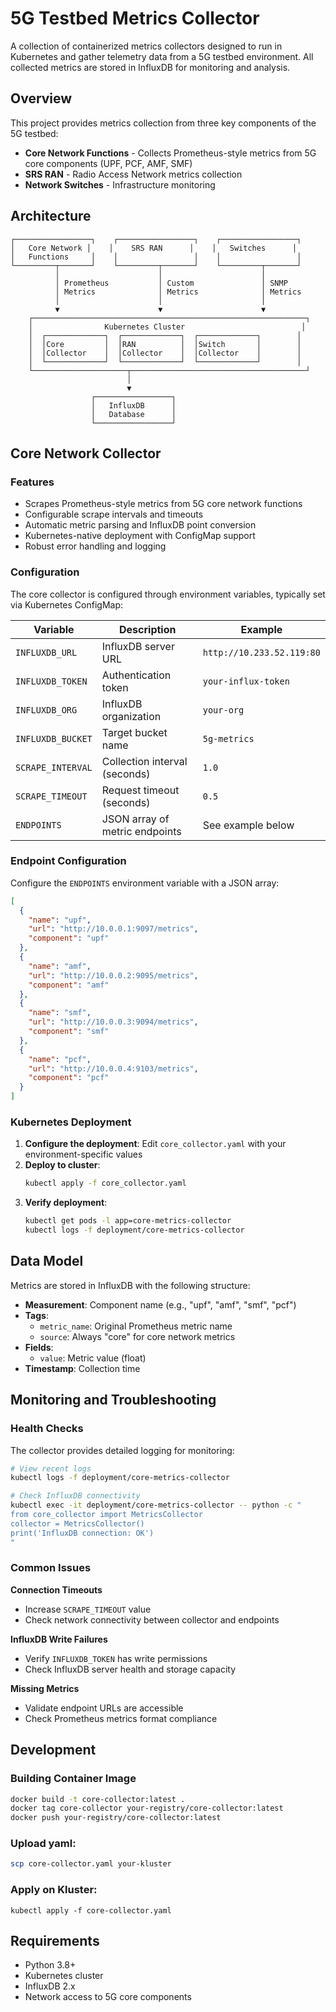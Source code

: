 # 5G Testbed Metrics Collector

A collection of containerized metrics collectors designed to run in Kubernetes and gather telemetry data from a 5G testbed environment. All collected metrics are stored in InfluxDB for monitoring and analysis.

## Overview

This project provides metrics collection from three key components of the 5G testbed:

- **Core Network Functions** - Collects Prometheus-style metrics from 5G core components (UPF, PCF, AMF, SMF)
- **SRS RAN** - Radio Access Network metrics collection
- **Network Switches** - Infrastructure monitoring

## Architecture

```
┌─────────────────┐    ┌─────────────────┐    ┌─────────────────┐
│   Core Network │    │    SRS RAN      │    │   Switches      │
│   Functions     │    │                 │    │                 │
└─────────┬───────┘    └─────────┬───────┘    └─────────┬───────┘
          │                      │                      │
          │ Prometheus           │ Custom               │ SNMP
          │ Metrics              │ Metrics              │ Metrics
          │                      │                      │
          ▼                      ▼                      ▼
    ┌─────────────────────────────────────────────────────────────┐
    │                Kubernetes Cluster                          │
    │  ┌─────────────┐  ┌─────────────┐  ┌─────────────┐        │
    │  │Core         │  │RAN          │  │Switch       │        │
    │  │Collector    │  │Collector    │  │Collector    │        │
    │  └─────────────┘  └─────────────┘  └─────────────┘        │
    └─────────────────────┬───────────────────────────────────────┘
                          │
                          ▼
                  ┌─────────────────┐
                  │   InfluxDB      │
                  │   Database      │
                  └─────────────────┘
```

## Core Network Collector

### Features

- Scrapes Prometheus-style metrics from 5G core network functions
- Configurable scrape intervals and timeouts
- Automatic metric parsing and InfluxDB point conversion
- Kubernetes-native deployment with ConfigMap support
- Robust error handling and logging

### Configuration

The core collector is configured through environment variables, typically set via Kubernetes ConfigMap:

| Variable | Description | Example |
|----------|-------------|---------|
| `INFLUXDB_URL` | InfluxDB server URL | `http://10.233.52.119:80` |
| `INFLUXDB_TOKEN` | Authentication token | `your-influx-token` |
| `INFLUXDB_ORG` | InfluxDB organization | `your-org` |
| `INFLUXDB_BUCKET` | Target bucket name | `5g-metrics` |
| `SCRAPE_INTERVAL` | Collection interval (seconds) | `1.0` |
| `SCRAPE_TIMEOUT` | Request timeout (seconds) | `0.5` |
| `ENDPOINTS` | JSON array of metric endpoints | See example below |

### Endpoint Configuration

Configure the `ENDPOINTS` environment variable with a JSON array:

```json
[
  {
    "name": "upf",
    "url": "http://10.0.0.1:9097/metrics",
    "component": "upf"
  },
  {
    "name": "amf", 
    "url": "http://10.0.0.2:9095/metrics",
    "component": "amf"
  },
  {
    "name": "smf",
    "url": "http://10.0.0.3:9094/metrics", 
    "component": "smf"
  },
  {
    "name": "pcf",
    "url": "http://10.0.0.4:9103/metrics",
    "component": "pcf"
  }
]
```

### Kubernetes Deployment

1. **Configure the deployment**: Edit `core_collector.yaml` with your environment-specific values
2. **Deploy to cluster**:
   ```bash
   kubectl apply -f core_collector.yaml
   ```
3. **Verify deployment**:
   ```bash
   kubectl get pods -l app=core-metrics-collector
   kubectl logs -f deployment/core-metrics-collector
   ```

## Data Model

Metrics are stored in InfluxDB with the following structure:

- **Measurement**: Component name (e.g., "upf", "amf", "smf", "pcf")
- **Tags**: 
  - `metric_name`: Original Prometheus metric name
  - `source`: Always "core" for core network metrics
- **Fields**:
  - `value`: Metric value (float)
- **Timestamp**: Collection time

## Monitoring and Troubleshooting

### Health Checks

The collector provides detailed logging for monitoring:

```bash
# View recent logs
kubectl logs -f deployment/core-metrics-collector

# Check InfluxDB connectivity
kubectl exec -it deployment/core-metrics-collector -- python -c "
from core_collector import MetricsCollector
collector = MetricsCollector()
print('InfluxDB connection: OK')
"
```

### Common Issues

**Connection Timeouts**
- Increase `SCRAPE_TIMEOUT` value
- Check network connectivity between collector and endpoints

**InfluxDB Write Failures**
- Verify `INFLUXDB_TOKEN` has write permissions
- Check InfluxDB server health and storage capacity

**Missing Metrics**
- Validate endpoint URLs are accessible
- Check Prometheus metrics format compliance

## Development

### Building Container Image

```bash
docker build -t core-collector:latest .
docker tag core-collector your-registry/core-collector:latest
docker push your-registry/core-collector:latest
```

### Upload yaml: 
```bash
scp core-collector.yaml your-kluster
```
### Apply on Kluster:
```
kubectl apply -f core-collector.yaml
```

## Requirements

- Python 3.8+
- Kubernetes cluster
- InfluxDB 2.x
- Network access to 5G core components

  
